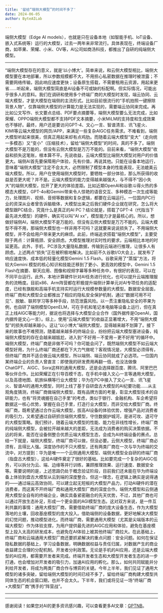 ```yaml
---
title: '留给“端侧大模型”的时间不多了'
date: 2024-06-05
author: ByteAILab

---
```


端侧大模型（Edge AI models），也就是只在设备本地（如智能手机、IoT设备、嵌入式系统等）运行的大模型，过去一两年来非常流行。具体表现在，终端设备厂商，如苹果、荣耀、小米、OV等，AI公司如商汤科技，都推出了自研的纯端侧大模型。

---
“端侧大模型存在的意义，就是‘以小博大’。简单来说，和云侧大模型相比，端侧大模型要在本地部署，所以参数规模都不大，不用担心私密数据在推理时被泄露；不需要网络传输，因此响应速度更快；设备原生搭载，不需要租用云资源，用起来更省……听起来，端侧大模型简直是AI设备不可或缺的标配啊。但实际情况，可能出乎很多人的意料。我们在调研和使用多个终端厂商的大模型时发现，端云协同、云端大模型，才是大模型在端侧的主流形式。比如目前很流行的“手机拍照一键擦除背景人物”，仅靠端侧大模型的计算能力是无法实现的，需要端云协同来完成。再比如公文写作、长文要点总结、PDF要点摘要等，端侧大模型要么无法完成，比如荣耀、OPPO端侧大模型都不支持PDF文本摘要，小米MiLM的支持度和生成效果也不够好。最终，用户还是要访问GPT-4、文心一言、智谱清言、讯飞星火、KIMI等云端大模型的网页/APP，来满足一些复杂AIGC任务需求。不难看到，端侧大模型听起来很美，但真正用起来却有点鸡肋。而随着云端大模型“变大”（走向统一多模态）又“变小”（压缩技术），留给“端侧大模型”的时间，真的不多了。端侧大模型不是万能的，但没有云侧大模型是万万不能的。目前来看，“端侧大模型”收益和损失这笔账，根本算不平。先说收益，云端大模型比端侧大模型对用户的价值更大。端侧AI首先要保障用户体验，先有价值，再说其他。只能在设备本地运行，意味着“端侧大模型”注定不会太大，必然限制了模型本身的性能表现，无法媲美云端大模型。所以，用户在使用端侧大模型时，要牺牲一部分体验，那么所获得的收益是否更大呢？并不是。云端大模型的能力变得越来越强大，与不得不“因小失大”的端侧大模型，拉开了更大的体验差距。比如近期OpenAI和谷歌斗得火热的多模态大模型，GPT-4o和Gemini带来令人惊艳的语音交互、多种模态一次生成等能力，处理图片、视频、音频等数据和复杂逻辑，都要在云端运行。一位国内PC行业的资深从业者曾告诉脑极体，大模型出来之后我们硬件企业就在研究，怎么将大模型跟PC结合，究竟什么是真正的AI PC？结论就是，搭载了GPT-4（代指当下最先进大模型）的硬件，确实可以叫“AI xx”，模型能力才是最核心的。所以，想做好端侧AI，端侧大模型不是万能的，但没有云侧大模型是万万不能的。云端大模型不得不用，那端侧大模型也一样非用不可吗？这就要来说说损失了。不用端侧大模型，并不会给用户带来更大的麻烦。此前，终端追求搭载“端侧大模型”，主要受限于两点：计算瓶颈、安全顾虑。大模型推理对实时性的要求，云端相比本地的时延更高。此外，手机、PC涉及大量隐私数据，传输到云端进行推理，让很多人有顾虑。上述两点“损失”正在被积极地解决。比如前不久谷歌I/O大会上，就发布了响应速度快、成本低的轻量化模型Gemini 1.5 Flash。谷歌采用了“蒸馏”方法，将较大Gemini 模型的核心知识和技能迁移到了更小、更高效的模型中，Gemini 1.5 Flash在摘要、聊天应用、图像和视频字幕等多种任务中，有很好的表现，可以在不同平台运行。此外，本地计算硬件针对AI任务进行优化，也可以提升云端推理服务的流畅度。目前x86、Arm阵营都在积极提升端侧计算单元对AI专项任务的适配度，已经有旗舰和高端手机支持实时运行大规模参数量的大模型。数据安全层面，终端厂商和大模型企业都推出了相应的隐私安全保护机制，通过“数据可用不可见”、脱敏、联邦学习等多种手段，防范泄露风险。以一贯注重隐私安全的苹果为例，也自研了端侧模型OpenELM，可在手机和笔记本电脑等设备上运行，但在真正上线AIGC等能力时，据说也将选择与大模型企业合作（国外据传是OpenAI，国内据传是文心一言）。综上，使用“云端大模型”的收益正显著增大，不用“端侧大模型”的损失却越来越小。这让“以小博大”端侧大模型，显得越来越不划算了。接下来的故事也不难预测，随着越来越多的终端企业，纷纷把云端大模型塞进设备，纯端侧大模型的存在会越来越尴尬，进入到“不好用－不爱用－更不好用”的循环中。端侧大模型，终端厂商是非做不可吗？你可能会问了，既然端侧大模型不如云端大模型好用，为什么终端厂商还都在下大力气做呢？客观情况是，大模型必须得有，但终端厂商并不适合做云端大模型，所以端侧、端云协同就成了必选项。一位国内某终端企业的负责人曾直言：即使我的研发费用再翻一倍，也没法做像ChatGPT、AIGC、Sora这样的通用大模型，还是会选择跟百度、腾讯、阿里巴巴等伙伴合作。比如荣耀正在引导百模千态，在手机中接入文心一言等通用大模型，以及高德地图、航旅纵横等行业大模型；华为在PC中接入了文心一言、讯飞星火、智谱AI的通用大模型，同时上线了基于自研盘古大模型的AI纪要功能……从主观角度猜测，终端厂商做端侧大模型，既有品牌方面的考量，彰显大模型技术的自研能力，也有“将灵魂握在自己手里”的考虑，类似于银行、金融机构、车企希望将数据这一核心优势，掌握在自己手里，打造行业大模型，而非交给大模型厂商。终端厂商，既希望通过合作云端大模型，拔高AI设备的体验优势，增强产品对消费者的吸引力，又希望通过自研抓住端侧大模型，守住数据护城河，是进可攻、退可守的大模型策略。我们预计，随着云端大模型的性能、能力在非线性增长，终端厂商的纯端侧大模型，会被拉开越来越大的差距，无法成为消费者的购买决策依据。不远的将来，能否在设备侧整合优质云端大模型生态，会成为AI终端设备的赛点。总结一下就是，端侧大模型，终端厂商可以做，但没必要。云侧大模型，终端厂商必须有，且得比人强。深度协作的不只大模型，还有两类厂商在一次与华为终端的交流中，对方提到：华为是唯一一个云侧通用大模型、端侧大模型全自研的终端厂商（指盘古大模型），这给AI硬件奠定了很好的基础。比如要完成一个复杂的AIGC任务，可以拆分为云、端、边缘等并行训练，兼顾推理效果、运行速度、数据安全等。需要说明的是，上述思路仍处于概念验证阶段，目前我们还未能在华为终端设备上体验到盘古大模型从云到端的深度整合。但这一理念，在逻辑上确实是说得通的——通过端云高效协同，可以建立起无短板的大模型产品力，打动AI硬件的潜在消费者，而这离不开终端厂商和通用大模型厂商的深度合作。端侧大模型和云侧通用大模型全自有的终端企业，确实具备紧密融合的先天优势，不过，其他厂商也可以通过开放生态补足，形成一个更全面的AGI模型生态。这对双方来说，是一件互利共赢的事情：通用大模型厂商，需要借助终端厂商的庞大设备生态，作为大模型落地的土壤，回收基座模型的庞大投入。借助端侧的设备数据，更好地解决大模型的幻觉问题，推动模型进化。而终端厂商，需要通用大模型（尤其是尖端版本的云端大模型）作为体验支撑，为用户提供最先进的AIGC应用和体验，避免在基座模型上投入太高的研发成本，也避免在AI体验上被其他终端厂商拉大。在此基础上，终端厂商和云端通用大模型厂商还要抓紧解决的重点问题：安全问题。如何在保证隐私数据的基础上，学习设备数据，明确数据权益与责任归属，对数据产生的商业收益建立合理的分配机制。开发者分利政策。无论是手机的AI应用，还是云端大模型的AI应用，都需要开发者来完成。终端开发者生态和大模型开发者生态的进一步打通，也会增加对开发者的吸引力，加速AI应用的孵化。那么，如何共同赋能并分利给开发者，将成为两类厂商合作与博弈的关键。今年上半年，我们见证了通用大模型的诸多突破，留给端侧大模型的时间已经不多了，留给终端厂商构建大模型共同体生态的机会窗口期，也并不会太久。下半年，我们或将见证一场“终端厂商+大模型厂商”携手的“阵营战”。


---
---
感谢阅读！如果您对AI的更多资讯感兴趣，可以查看更多AI文章：[GPTNB](https://gptnb.com)。